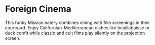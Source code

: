 # Foreign Cinema

This funky Mission eatery combines dining with film screenings in their courtyard. Enjoy Californian-Mediterranean dishes like bouillabaisse or duck confit while classic and cult films play silently on the projection screen.
